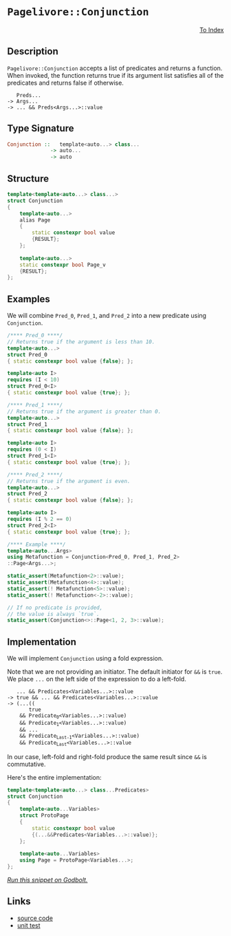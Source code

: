 <!-- Copyright 2024 Feng Mofan
SPDX-License-Identifier: Apache-2.0 -->

# `Pagelivore::Conjunction`

<p style='text-align: right;'><a href="../../../facilities/metafunctions.md#pagelivore-conjunction">To Index</a></p>

## Description

`Pagelivore::Conjunction` accepts a list of predicates and returns a function.
When invoked, the function returns true if its argument list satisfies all of the predicates and returns false if otherwise.

<pre><code>   Preds...
-> Args...
-> ... && Preds&lt;Args...&gt;::value</code></pre>

## Type Signature

```Haskell
Conjunction ::   template<auto...> class... 
              -> auto...
              -> auto
```

## Structure

```C++
template<template<auto...> class...>
struct Conjunction
{
    template<auto...>
    alias Page
    {
        static constexpr bool value
        {RESULT};
    };
    
    template<auto...>
    static constexpr bool Page_v
    {RESULT};
};
```

## Examples

We will combine `Pred_0`, `Pred_1`, and `Pred_2` into a new predicate using `Conjunction`.

```C++
/**** Pred_0 ****/
// Returns true if the argument is less than 10.
template<auto...>
struct Pred_0
{ static constexpr bool value {false}; };

template<auto I>
requires (I < 10)
struct Pred_0<I>
{ static constexpr bool value {true}; };

/**** Pred_1 ****/
// Returns true if the argument is greater than 0.
template<auto...>
struct Pred_1
{ static constexpr bool value {false}; };

template<auto I>
requires (0 < I)
struct Pred_1<I>
{ static constexpr bool value {true}; };

/**** Pred_2 ****/
// Returns true if the argument is even.
template<auto...>
struct Pred_2
{ static constexpr bool value {false}; };

template<auto I>
requires (I % 2 == 0)
struct Pred_2<I>
{ static constexpr bool value {true}; };

/**** Example ****/
template<auto...Args>
using Metafunction = Conjunction<Pred_0, Pred_1, Pred_2>
::Page<Args...>;

static_assert(Metafunction<2>::value);
static_assert(Metafunction<4>::value);
static_assert(! Metafunction<5>::value);
static_assert(! Metafunction<-2>::value);

// If no predicate is provided,
// the value is always `true`.
static_assert(Conjunction<>::Page<1, 2, 3>::value);
```

## Implementation

We will implement `Conjunction` using a fold expression.

Note that we are not providing an initiator. The default initiator for `&&` is `true`. We place `...` on the left side of the expression to do a left-fold.

<pre><code>   ... && Predicates&lt;Variables...&gt;::value
-> true && ... && Predicates&lt;Variables...&gt;::value
-> (...((
       true
    && Predicate<sub>0</sub>&lt;Variables...&gt;::value)
    && Predicate<sub>1</sub>&lt;Variables...&gt;::value)
    && ...
    && Predicate<sub>Last-1</sub>&lt;Variables...&gt;::value)
    && Predicate<sub>Last</sub>&lt;Variables...&gt;::value
</code></pre>

In our case, left-fold and right-fold produce the same result since `&&` is commutative.

Here's the entire implementation:

```C++
template<template<auto...> class...Predicates>
struct Conjunction
{
    template<auto...Variables>
    struct ProtoPage
    {
        static constexpr bool value
        {(...&&Predicates<Variables...>::value)};
    };
    
    template<auto...Variables>
    using Page = ProtoPage<Variables...>;
};
```

[*Run this snippet on Godbolt.*](https://godbolt.org/#z:OYLghAFBqd5QCxAYwPYBMCmBRdBLAF1QCcAaPECAMzwBtMA7AQwFtMQByARg9KtQYEAysib0QXACx8BBAKoBnTAAUAHpwAMvAFYTStJg1DIApACYAQuYukl9ZATwDKjdAGFUtAK4sGIAKxmpK4AMngMmAByPgBGmMQgAGyJpAAOqAqETgwe3r4BQemZjgJhEdEscQnJtpj2JQxCBEzEBLk%2BfoG19dlNLQRlUbHxSSkKza3t%2BV3j/YMVVaMAlLaoXsTI7BwEmCypBjsmAMxuO3sHmMduTF5EAHQPx9gA1MgGCgoPd8rEmPiiOwUTxMGgAguNiF4HM8PAxtF4GA5siDQSYAOxWMHPbHPM77JiHE43e4PABqLTwTBi9CBR2wKJxzwhUIIzx%2BqCIyiYwEuWJx6MxoMZjNmjmQrwE40wqlSxGeMVQnmeADcxF5eULhdiBRAvuZEvqfn88ADMLS3OTiJTqWa9XSQCBVd5MEt0QARY6Cxnuz0M/l87F4i5XYmoL6W6004EB55eTJGNnczDPY5utnEDmoLk8q4Rqk0u30o6Cn3FlEogD0ACoa7W6/WK5W688ACpmggKZ51xtg6v1/u1nuosHmI7hN5eLApk5oRGYVId6PD0F9mvpv4AfQ0XcHlYrzwASpgCOsGJ2CJDk3gqLiEMmWsAfIxWXhOzTzwhDM8uBo7iigwSlxErcYaPHSKLMtCRroFu5YYkyzRihKZ47DKcoKkqTrqimGJUGISilhYOEemWI5ggBhLXCBzwAJJLr8ACOXh4L8nYQDR05uN%2BGiumCkGstBsEnHR4EjvBoomshUpofKiq0CqarJgKF7qoRxG%2BmRK7NoJXA7jWQ4VvuR4nsQZ64pezzXre97EI%2BbCCJZnbAL8gFygQn4MM8v7/rs%2BKUaGhYQSpUG/DBXBwUREnirO0myrJmGKThFh4bQBFoiRRGEeW5G%2BcGwFELR9GYExLFms8EDblctG8eCwUCaFG7hcJS4CghBKSTFqFxRh8lYUpGIqZc6WeuppHLquVbrjBZh6VWBlGcep7nhZVnuTZdnPo5zyYMqjB/jl5yASGIGBXxdVTRuZgRW1SGddK3VyQpzpJSlaUZaNJYHX5QFUQVIn0mCjHMax5UceY/jPDNqapl5NX8RdV3NaJqLiYhHWSl16GPX1SWDWpWWaRNzzYKorD7Mm3Y%2BYd/knQ8oK2bSAOgnG4TAM8ACyx5MFQCJIgI05prC8KIg0VyCRopAXVwkuCYjTMOtmP308AnxgUWn21e1yAbkwHzxAQECc80PMi8iJxyw6fWumNUU63rrSG1zJt8wwVySE8luKdbgq27rSgO2AYAc07vOiyc/ge46XsaZrYp2/7BuB8Hxuh2bbgALQW1Hzre9lK77jRN4MKgzyysappbbKqDKngWDoKQe7WU92Gvs8YgAO5MAAnp2JiJBoeP9/tscmvH%2BsQELqcCFckeK1c0uQ5LRyR1bnocCstCcP4vB%2BBwWikKgnBuNY1hMmsGxKWYRw8KQBCaOvKwANYBJIdwaJIXBokcGj%2BBoZjJGYAAHIA/QnBJC8BYBIDQEtd770PhwXgCgQASzvnvdepA4CwBgIgEAawCCpFuOQSgaA9h0HiJEVgWxVCAMSOnRIkhnjAGQOKKQdwzC8GNEQK06A9D8EECIMQ7ApAyEEIoFQ6g0GkF0NLduxAmCpE4DwDeW8d73wPpwAA8rcAhrJUA3mobQ%2BhjDmHflfjNCeqBSH0DlKOLgSxeCoK0CsCASASGpDIWQCgEA3EeJAMAKQQQaC0B2MQJBEAYhqJiOEFoXdFG8CicwYgXcNExG0JgBwcTSAkPsgQDRDBaCxMkVgGIXhgDXFoKlTJWAWCGGAOIIppUkS7SQZI6U6TbhbBvuEHYm9JG0DwDEORSSPBYDURePAkDuC8F2sQBUSg3S7Fqf0ow98VhUAMCrUkeBMDtw0akRgmS%2BHCFEOIYRRyxFqDUdI/QtSUAn0sPoAZSDIArFQAubILT07jHQKmUwlhrBmDgTM7hZp4ArDsOkhoLgGDuE8B0PQoRwhDEqCMaWRQsgCCmH4NFGQMUMHmMMBI0sIUuz6JMOF%2BRiV1Ehb0CYAwkULFRbYOlWK9CzFaASlFRLwXn02BIZRHBt6kFgbweBzwDF0IYUwlhZjyq4EICQFMV87EONWSsO8TAsAJAgE/EAkgjh3AAJxHDRJId%2BZhJD9x/okQ1oCODgNIJA6%2BdxEhcESIAw1gC3X%2BA/v4Y1KQRXqIQbYZBt9VkYOwS43B2jCFeJ8dYihbBOAtBYMqNE6cmCvAMAmLghq7hcDfhw/AXDa68NkAI050hzlKEuZI3QQRZHyLiQKoVgb4FaPwbcZ4ei27EFTemzNbxanfjzQW7cFirHxCVUcMw9iw1oOca4yx7jrFEO8cu3xKa03pyHUYXNP4%2BB0BCWEiJkiEkxMyeepJKS0kZKmVkyxOS8kFLUcU0p5TKn3uqUsrY%2B98C/CaaC1pqh2k7Eyd0uoaj%2BmDJiSM39DirSTJvjMuZmAFk1KMMs0AC6%2BAbIUFsnZeyDn3qORWoRVbZAXIkfvetNyVl/KsA86DzydUH3eZKTgXyCA/KOG6BjAKgXxBBSx8F1KXbQthXkbFwQYWcsWDi4o2RWUKbxXJplJKGhkraBS6TGnaVzAZYStlLKdPGYM%2BUIzdjVjrD5VZ3pra1Fiq3QOrNw7c35rfnK4tirbFzscQ/UgGqtWUAFQ6p1eb35oj9WiL%2BkgLX0Olm2zgiDQ3%2BecZGpAeCdFrvjeQyhya%2B1GJYAoZU4plTuYuOMItCruFlv4Sc8jIj5A1uozoEARxSCNoUVMltqjJHtpjbom8KaislbKxVwC4xyoeEnTYq%2BRw/PhqjblzxxCN3WMdMgVIqQNzlcNRuSrBAdaFarUe%2BIJ7InRKSZeq7yTUmQsydk58z7Cl/swCUspYhP032/Zh%2BDpB/00uaWotpyAOngcEJBvpAyhldzg2MxDmSUMZDQ4szDrNw3rO5Ph7Zuz9m7xvqRhrEgKOiJa1c9rdHjD3JsMxsFbGGgtIrN8u5/zLCAtFcC2uoKXndBpc4CArhlMyfQGpolaRcUNGF%2BihoYu2Vic0yZqT8uegCC03L4lSv4Wa/M8i%2BTPKbNCN68KxznBe0sFG6VlUE3ASsggPKrh06VXzqceqzAmqRisd6WFkAZg81HCOP4X%2BH9oEB7RO6k3/XkshpQWq0gz9JD%2BCNf4QB/9DWSENV/E1XAOu9KOH1uB0e0sCvYZHwvwbi%2BkBmZkZwkggA)

## Links

- [source code](../../../../conceptrodon/pagelivore/conjunction.hpp)
- [unit test](../../../../tests/unit/metafunctions/pagelivore/conjunction.test.hpp)
